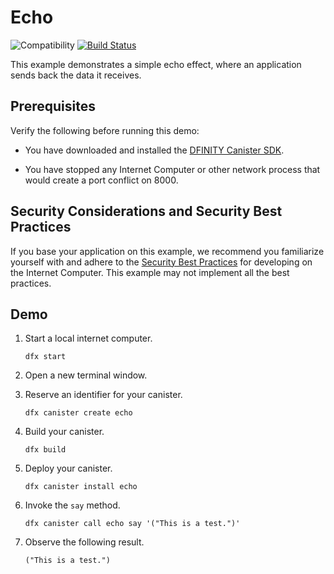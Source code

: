 # Echo

![Compatibility](https://img.shields.io/badge/compatibility-0.6.25-blue)
[![Build Status](https://github.com/dfinity/examples/workflows/motoko-echo-example/badge.svg)](https://github.com/dfinity/examples/actions?query=workflow%3Amotoko-echo-example)

This example demonstrates a simple echo effect, where an application sends back
the data it receives.

## Prerequisites

Verify the following before running this demo:

*  You have downloaded and installed the [DFINITY Canister
   SDK](https://sdk.dfinity.org).

*  You have stopped any Internet Computer or other network process that would
   create a port conflict on 8000.

## Security Considerations and Security Best Practices

If you base your application on this example, we recommend you familiarize yourself with and adhere to the [Security Best Practices](https://internetcomputer.org/docs/current/references/security/) for developing on the Internet Computer. This example may not implement all the best practices.

## Demo

1. Start a local internet computer.

   ```text
   dfx start
   ```

1. Open a new terminal window.

1. Reserve an identifier for your canister.

   ```text
   dfx canister create echo
   ```

1. Build your canister.

   ```text
   dfx build
   ```

1. Deploy your canister.

   ```text
   dfx canister install echo
   ```

1. Invoke the `say` method.

   ```text
   dfx canister call echo say '("This is a test.")'
   ```

1. Observe the following result.

   ```text
   ("This is a test.")
   ```
